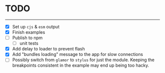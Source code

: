 # TODO
---

- [x] Set up `cjs` & `esm` output
- [x] Finish examples
- [ ] Publish to npm
  - [ ] unit tests
- [x] Add delay to loader to prevent flash
- [x] Add "bundles loading" message to the app for slow connections
- [ ] Possibly switch from `glamor` to `stylus` for just the module. Keeping
  the breakpoints consistent in the example may end up being too hacky.
